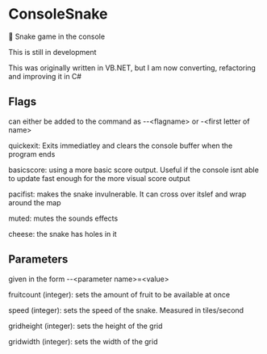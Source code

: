 # ConsoleSnake

🐍 Snake game in the console


This is still in development

This was originally written in VB.NET, but I am now converting, refactoring and improving it in C#

## Flags
can either be added to the command as --\<flagname> or -\<first letter of name>

quickexit: Exits immediatley and clears the console buffer when the program ends

basicscore: using a more basic score output. Useful if the console isnt able to update fast enough for the more visual score output

pacifist: makes the snake invulnerable. It can cross over itslef and wrap around the map

muted: mutes the sounds effects

cheese: the snake has holes in it

## Parameters
given in the form --\<parameter name>=\<value>

fruitcount (integer): sets the amount of fruit to be available at once

speed (integer): sets the speed of the snake. Measured in tiles/second

gridheight (integer): sets the height of the grid

gridwidth (integer): sets the width of the grid
